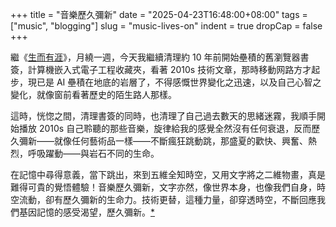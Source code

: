 +++
title = "音樂歷久彌新"
date = "2025-04-23T16:48:00+08:00"
tags = ["music", "blogging"]
slug = "music-lives-on"
indent = true
dropCap = false
+++

繼《[生而有涯](/life/finite-life/)》，月繞一週，今天我繼續清理約 10 年前開始壘積的舊瀏覽器書簽，計算機嵌入式電子工程收藏夾，看著 2010s 技術文章，那時移動网路方才起步，現已是 AI 壘積在地底的岩層了，不得感慨世界變化之迅速，以及自己心智之變化，就像窗前看著歷史的陌生路人那樣。

這時，恍惚之間，清理書簽的同時，也清理了自己過去數天的思緒迷霧，我順手開始播放 2010s 自己聆聽的那些音樂，旋律給我的感覺全然沒有任何衰退，反而歷久彌新——就像任何藝術品一樣——不斷瘋狂跳動跳，那盛夏的歡快、興奮、熱烈，呼吸躍動——與岩石不同的生命。

在記憶中尋得意義，當下跳出，來到五維全知時空，又用文字將之二維物畫，真是難得可貴的覺悟體驗！音樂歷久彌新，文字亦然，像世界本身，也像我們自身，時空流動，卻有歷久彌新的生命力。技術更替，這種力量，卻穿透時空，不斷回應我們基因記憶的感受渴望，歷久彌新。[*](https://reuixiy.notion.site/1dec9131ed4f807f9570df24b464e1ef)